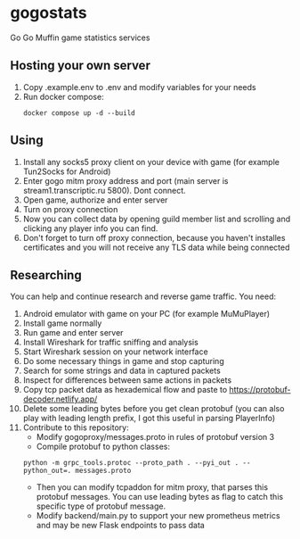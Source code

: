 # gogostats
Go Go Muffin game statistics services

## Hosting your own server
1. Copy .example.env to .env and modify variables for your needs
2. Run docker compose:
   ```
   docker compose up -d --build
   ```

## Using
1. Install any socks5 proxy client on your device with game (for example Tun2Socks for Android)
2. Enter gogo mitm proxy address and port (main server is stream1.transcriptic.ru 5800). Dont connect.
3. Open game, authorize and enter server
4. Turn on proxy connection
5. Now you can collect data by opening guild member list and scrolling and clicking any player info you can find.
6. Don't forget to turn off proxy connection, because you haven't installes certificates and you will not receive any TLS data while being connected

## Researching
You can help and continue research and reverse game traffic.
You need:
1. Android emulator with game on your PC (for example MuMuPlayer)
2. Install game normally
3. Run game and enter server
4. Install Wireshark for traffic sniffing and analysis
5. Start Wireshark session on your network interface
6. Do some necessary things in game and stop capturing
7. Search for some strings and data in captured packets
8. Inspect for differences between same actions in packets
9. Copy tcp packet data as hexademical flow and paste to https://protobuf-decoder.netlify.app/
10. Delete some leading bytes before you get clean protobuf (you can also play with leading length prefix, I got this useful in parsing PlayerInfo)
11. Contribute to this repository:
    - Modify gogoproxy/messages.proto in rules of protobuf version 3
    - Compile protobuf to python classes:
    ```shell
    python -m grpc_tools.protoc --proto_path . --pyi_out . --python_out=. messages.proto
    ```
    - Then you can modify tcpaddon for mitm proxy, that parses this protobuf messages. You can use leading bytes as flag to catch this specific type of protobuf message.
    - Modify backend/main.py to support your new prometheus metrics and may be new Flask endpoints to pass data
    
